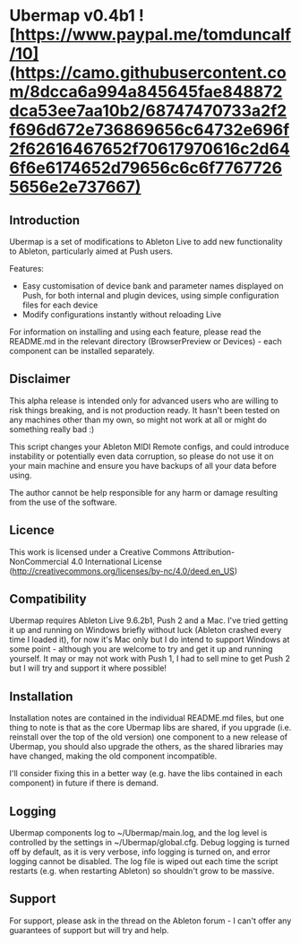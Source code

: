 # Ubermap v0.4b1 ![https://www.paypal.me/tomduncalf/10](https://camo.githubusercontent.com/8dcca6a994a845645fae848872dca53ee7aa10b2/68747470733a2f2f696d672e736869656c64732e696f2f62616467652f70617970616c2d646f6e6174652d79656c6c6f77677265656e2e737667)

## Introduction

Ubermap is a set of modifications to Ableton Live to add new functionality to Ableton, particularly aimed at Push users.

Features:

- Easy customisation of device bank and parameter names displayed on Push, for both internal and plugin devices, using simple configuration files for each device
- Modify configurations instantly without reloading Live

For information on installing and using each feature, please read the README.md in the relevant directory (BrowserPreview or Devices) - each component can be installed separately.

## Disclaimer

This alpha release is intended only for advanced users who are willing to risk things breaking, and is not production ready. It hasn't been tested on any machines other than my own, so might not work at all or might do something really bad :)

This script changes your Ableton MIDI Remote configs, and could introduce instability or potentially even data corruption, so please do not use it on your main machine and ensure you have backups of all your data before using.

The author cannot be help responsible for any harm or damage resulting from the use of the software.

## Licence

This work is licensed under a Creative Commons Attribution-NonCommercial 4.0 International License (http://creativecommons.org/licenses/by-nc/4.0/deed.en_US)

## Compatibility

Ubermap requires Ableton Live 9.6.2b1, Push 2 and a Mac. I've tried getting it up and running on Windows briefly without luck (Ableton crashed every time I loaded it), for now it's Mac only but I do intend to support Windows at some point - although you are welcome to try and get it up and running yourself. It may or may not work with Push 1, I had to sell mine to get Push 2 but I will try and support it where possible!

## Installation

Installation notes are contained in the individual README.md files, but one thing to note is that as the core Ubermap libs are shared, if you upgrade (i.e. reinstall over the top of the old version) one component to a new release of Ubermap, you should also upgrade the others, as the shared libraries may have changed, making the old component incompatible.

I'll consider fixing this in a better way (e.g. have the libs contained in each component) in future if there is demand.

## Logging

Ubermap components log to ~/Ubermap/main.log, and the log level is controlled by the settings in ~/Ubermap/global.cfg. Debug logging is turned off by default, as it is very verbose, info logging is turned on, and error logging cannot be disabled. The log file is wiped out each time the script restarts (e.g. when restarting Ableton) so shouldn't grow to be massive.

## Support

For support, please ask in the thread on the Ableton forum - I can't offer any guarantees of support but will try and help.
